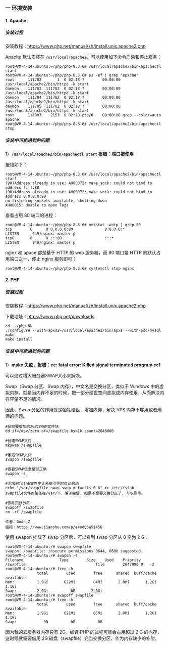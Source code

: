 

### 一 环境安装

#### 1. Apache 

##### 安装过程 

安装教程：https://www.php.net/manual/zh/install.unix.apache2.php

Apache 默认安装在 `/usr/local/apache2`，可以使用如下命令启动和停止服务：

```shell
root@VM-4-14-ubuntu:~/php/php-8.3.6# /usr/local/apache2/bin/apachectl start
root@VM-4-14-ubuntu:~/php/php-8.3.6# ps -ef | grep "apache"
root      111782       1  0 02:18 ?        00:00:00 /usr/local/apache2/bin/httpd -k start
daemon    111783  111782  0 02:18 ?        00:00:00 /usr/local/apache2/bin/httpd -k start
daemon    111784  111782  0 02:18 ?        00:00:00 /usr/local/apache2/bin/httpd -k start
daemon    111785  111782  0 02:18 ?        00:00:00 /usr/local/apache2/bin/httpd -k start
root      111903    2153  0 02:18 pts/0    00:00:00 grep --color=auto apache
root@VM-4-14-ubuntu:~/php/php-8.3.6# /usr/local/apache2/bin/apachectl stop
```



##### 安装中可能遇到的问题

1）**`/usr/local/apache2/bin/apachectl start` 报错：端口被使用**

报错如下：

```shell
root@VM-4-14-ubuntu:~/php/php-8.3.6# /usr/local/apache2/bin/apachectl start
(98)Address already in use: AH00072: make_sock: could not bind to address [::]:80
(98)Address already in use: AH00072: make_sock: could not bind to address 0.0.0.0:80
no listening sockets available, shutting down
AH00015: Unable to open logs
```

查看占用 80 端口的进程：

```shell
root@VM-4-14-ubuntu:~/php/php-8.3.6# netstat -antp | grep 80
tcp        0      0 0.0.0.0:80              0.0.0.0:*               LISTEN      949/nginx: master p 
tcp6       0      0 :::80                   :::*                    LISTEN      949/nginx: master p    
```

nginx 和 apace 都是基于 HTTP 的 web 服务器，而 80 端口是 HTTP 的默认占用端口之一，停止 nginx 服务即可：

```shell
root@VM-4-14-ubuntu:~/php/php-8.3.6# systemctl stop nginx
```



#### 2. PHP

##### 安装过程

安装教程：https://www.php.net/manual/zh/install.unix.apache2.php

下载地址：https://www.php.net/downloads

```shell
cd ../php-NN
./configure --with-apxs2=/usr/local/apache2/bin/apxs --with-pdo-mysql
make
make install
```



##### 安装中可能遇到的问题

1）**make 失败，报错：cc: fatal error: Killed signal terminated program cc1**

可以通过增大服务器SWAP大小来解决。

Swap（Swap 分区、Swap 内存），中文名是交换分区，类似于 Windows 中的虚拟内存，就是当内存不足的时候，把一部分硬盘空间虚拟成内存使用，从而解决内存容量不足的情况。

因此，Swap 分区的作用就是牺牲硬盘，增加内存，解决 VPS 内存不够用或者爆满的问题。

```shell
#获取要增加的2G的SWAP文件块
dd if=/dev/zero of=/swapfile bs=1k count=2048000

#创建SWAP文件
mkswap /swapfile

#激活SWAP文件
swapon /swapfile

#查看SWAP信息是否正确
swapon -s

#添加到fstab文件中让系统引导时自动启动
echo "/var/swapfile swap swap defaults 0 0" >> /etc/fstab
swapfile文件的路径在/var/下，编译完后, 如果不想要交换分区了, 可以删除。

#删除交换分区：
swapoff /swapfile
rm -rf /swapfile

作者：Goan_Z
链接：https://www.jianshu.com/p/a4ad05a51456
```



使用 swapon 挂载了 swap 分区后，可以看到 swap 分区从 0 变为 2 G：

```shell
root@VM-4-14-ubuntu:/# swapon swapfile
swapon: /swapfile: insecure permissions 0644, 0600 suggested.
root@VM-4-14-ubuntu:/# swapon -s
Filename				Type		Size	Used	Priority
/swapfile                              	file    	2047996	0	-2
root@VM-4-14-ubuntu:/# free -h
              total        used        free      shared  buff/cache   available
Mem:          1.9Gi       622Mi        84Mi       2.0Mi       1.2Gi       1.1Gi
Swap:         2.0Gi          0B       2.0Gi
root@VM-4-14-ubuntu:/# swapoff swapfile 
root@VM-4-14-ubuntu:/# free -h
              total        used        free      shared  buff/cache   available
Mem:          1.9Gi       621Mi        85Mi       2.0Mi       1.2Gi       1.1Gi
Swap:            0B          0B          0B
```



因为我的云服务器内存只有 2G，编译 PHP 的过程可能会占用超过 2 G 的内存，这时候就需要借用 2G 磁盘（swapfile）充当交换分区，作为内存缺少的补偿。













